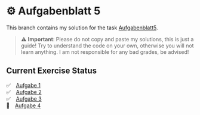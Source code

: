 # ⚙️  Aufgabenblatt 5
This branch contains my solution for the task [Aufgabenblatt5](https://tuwel.tuwien.ac.at/mod/resource/view.php?id=879031).

> :warning: **Important**: Please do not copy and paste my solutions, this is just a guide! Try to understand the code on your own, otherwise you will not learn anything. I am not responsible for any bad grades, be advised!


## Current Exercise Status
✅ ⠀[Aufgabe 1](https://github.com/MarvinAsmen/Einfuehrung_In_Die_Programmierung_1/blob/Aufgabenblatt5/Aufgabenblatt5/src/Aufgabe1.java)</br>
✅ ⠀[Aufgabe 2](https://github.com/MarvinAsmen/Einfuehrung_In_Die_Programmierung_1/blob/Aufgabenblatt5/Aufgabenblatt5/src/Aufgabe2.java)</br>
✅ ⠀[Aufgabe 3](https://github.com/MarvinAsmen/Einfuehrung_In_Die_Programmierung_1/blob/Aufgabenblatt5/Aufgabenblatt5/src/Aufgabe3.java)</br>
🚧 ⠀[Aufgabe 4](https://github.com/MarvinAsmen/Einfuehrung_In_Die_Programmierung_1/blob/Aufgabenblatt5/Aufgabenblatt5/src/Aufgabe4.java)</br>
